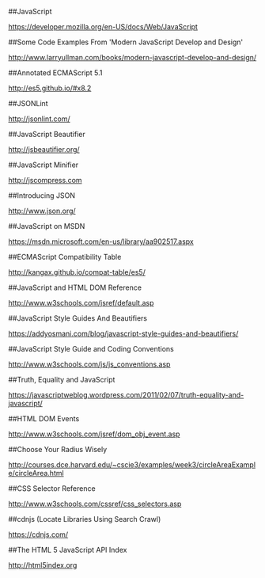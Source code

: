 ##JavaScript

https://developer.mozilla.org/en-US/docs/Web/JavaScript

##Some Code Examples From 'Modern JavaScript Develop and Design'

http://www.larryullman.com/books/modern-javascript-develop-and-design/

##Annotated ECMAScript 5.1

http://es5.github.io/#x8.2

##JSONLint

http://jsonlint.com/

##JavaScript Beautifier

http://jsbeautifier.org/

##JavaScript Minifier

http://jscompress.com

##Introducing JSON

http://www.json.org/

##JavaScript on MSDN

https://msdn.microsoft.com/en-us/library/aa902517.aspx

##ECMAScript Compatibility Table

http://kangax.github.io/compat-table/es5/

##JavaScript and HTML DOM Reference

http://www.w3schools.com/jsref/default.asp

##JavaScript Style Guides And Beautifiers

https://addyosmani.com/blog/javascript-style-guides-and-beautifiers/

##JavaScript Style Guide and Coding Conventions

http://www.w3schools.com/js/js_conventions.asp

##Truth, Equality and JavaScript

https://javascriptweblog.wordpress.com/2011/02/07/truth-equality-and-javascript/

##HTML DOM Events

http://www.w3schools.com/jsref/dom_obj_event.asp

##Choose Your Radius Wisely

http://courses.dce.harvard.edu/~cscie3/examples/week3/circleAreaExample/circleArea.html

##CSS Selector Reference

http://www.w3schools.com/cssref/css_selectors.asp

##cdnjs (Locate Libraries Using Search Crawl)

https://cdnjs.com/

##The HTML 5 JavaScript API Index

http://html5index.org







